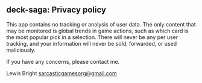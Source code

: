 ## deck-saga: Privacy policy

This app contains no tracking or analysis of user data. The only content that may be monitored is global trends in game actions, such as which card is the most popular pick in a selection. There will never be any per user tracking, and your information will never be sold, forwarded, or used maliciously.

If you have any concerns, please contact me.

Lewis Bright
sarcasticgamesorg@gmail.com
